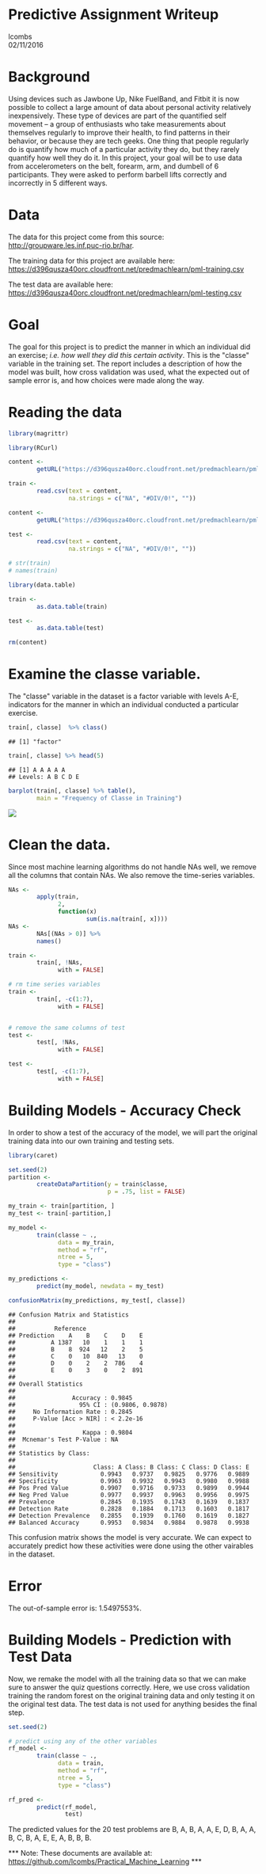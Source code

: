 # Predictive Assignment Writeup
lcombs  
02/11/2016  

# Background

Using devices such as Jawbone Up, Nike FuelBand, and Fitbit it is now possible to collect a large amount of data about personal activity relatively inexpensively. These type of devices are part of the quantified self movement – a group of enthusiasts who take measurements about themselves regularly to improve their health, to find patterns in their behavior, or because they are tech geeks. One thing that people regularly do is quantify how much of a particular activity they do, but they rarely quantify how well they do it. In this project, your goal will be to use data from accelerometers on the belt, forearm, arm, and dumbell of 6 participants. They were asked to perform barbell lifts correctly and incorrectly in 5 different ways. 

# Data

The data for this project come from this source: http://groupware.les.inf.puc-rio.br/har. 

The training data for this project are available here: https://d396qusza40orc.cloudfront.net/predmachlearn/pml-training.csv

The test data are available here: https://d396qusza40orc.cloudfront.net/predmachlearn/pml-testing.csv

# Goal

The goal for this project is to predict the manner in which an individual did an exercise; *i.e. how well they did this certain activity*. This is the "classe" variable in the training set.  The report includes a description of how the model was built, how cross validation was used, what the expected out of sample error is, and how choices were made along the way.

# Reading the data


```r
library(magrittr)

library(RCurl)

content <- 
        getURL("https://d396qusza40orc.cloudfront.net/predmachlearn/pml-training.csv")

train <- 
        read.csv(text = content,
                 na.strings = c("NA", "#DIV/0!", ""))

content <- 
        getURL("https://d396qusza40orc.cloudfront.net/predmachlearn/pml-testing.csv")

test <- 
        read.csv(text = content,
                 na.strings = c("NA", "#DIV/0!", ""))

# str(train)
# names(train)

library(data.table)

train <- 
        as.data.table(train)

test <- 
        as.data.table(test)

rm(content)
```

# Examine the classe variable. 

The "classe" variable in the dataset is a factor variable with levels A-E, indicators for the manner in which an individual conducted a particular exercise.


```r
train[, classe]  %>% class()
```

```
## [1] "factor"
```

```r
train[, classe] %>% head(5)
```

```
## [1] A A A A A
## Levels: A B C D E
```

```r
barplot(train[, classe] %>% table(), 
        main = "Frequency of Classe in Training")
```

![](write_up_files/figure-html/unnamed-chunk-2-1.png) 

# Clean the data.

Since most machine learning algorithms do not handle NAs well, we remove all the columns that contain NAs. We also remove the time-series variables.



```r
NAs <- 
        apply(train, 
              2, 
              function(x) 
                      sum(is.na(train[, x]))) 
NAs <- 
        NAs[(NAs > 0)] %>%
        names() 

train <- 
        train[, !NAs, 
              with = FALSE] 

# rm time series variables
train <- 
        train[, -c(1:7), 
              with = FALSE]


# remove the same columns of test
test <- 
        test[, !NAs, 
              with = FALSE]

test <- 
        test[, -c(1:7), 
              with = FALSE]
```

# Building Models - Accuracy Check

In order to show a test of the accuracy of the model, we will part the original training data into our own training and testing sets.


```r
library(caret)

set.seed(2)
partition <- 
        createDataPartition(y = train$classe, 
                            p = .75, list = FALSE)

my_train <- train[partition, ]
my_test <- train[-partition,]

my_model <- 
        train(classe ~ ., 
              data = my_train, 
              method = "rf", 
              ntree = 5,
              type = "class")

my_predictions <- 
        predict(my_model, newdata = my_test)

confusionMatrix(my_predictions, my_test[, classe])
```

```
## Confusion Matrix and Statistics
## 
##           Reference
## Prediction    A    B    C    D    E
##          A 1387   10    1    1    1
##          B    8  924   12    2    5
##          C    0   10  840   13    0
##          D    0    2    2  786    4
##          E    0    3    0    2  891
## 
## Overall Statistics
##                                           
##                Accuracy : 0.9845          
##                  95% CI : (0.9806, 0.9878)
##     No Information Rate : 0.2845          
##     P-Value [Acc > NIR] : < 2.2e-16       
##                                           
##                   Kappa : 0.9804          
##  Mcnemar's Test P-Value : NA              
## 
## Statistics by Class:
## 
##                      Class: A Class: B Class: C Class: D Class: E
## Sensitivity            0.9943   0.9737   0.9825   0.9776   0.9889
## Specificity            0.9963   0.9932   0.9943   0.9980   0.9988
## Pos Pred Value         0.9907   0.9716   0.9733   0.9899   0.9944
## Neg Pred Value         0.9977   0.9937   0.9963   0.9956   0.9975
## Prevalence             0.2845   0.1935   0.1743   0.1639   0.1837
## Detection Rate         0.2828   0.1884   0.1713   0.1603   0.1817
## Detection Prevalence   0.2855   0.1939   0.1760   0.1619   0.1827
## Balanced Accuracy      0.9953   0.9834   0.9884   0.9878   0.9938
```

This confusion matrix shows the model is very accurate. We can expect to accurately predict how these activities were done using the other vairables in the dataset.

# Error

The out-of-sample error is: 1.5497553%. 

# Building Models - Prediction with Test Data

Now, we remake the model with all the training data so that we can make sure to answer the quiz questions correctly. Here, we use cross validation training the random forest on the original training data and only testing it on the original test data. The test data is not used for anything besides the final step.


```r
set.seed(2)

# predict using any of the other variables
rf_model <- 
        train(classe ~ ., 
              data = train, 
              method = "rf", 
              ntree = 5,
              type = "class")

rf_pred <- 
        predict(rf_model, 
                test)
```

The predicted values for the 20 test problems are B, A, B, A, A, E, D, B, A, A, B, C, B, A, E, E, A, B, B, B.


*** Note: These documents are available at: https://github.com/lcombs/Practical_Machine_Learning ***
